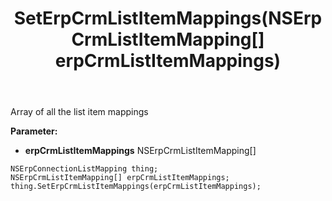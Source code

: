 ﻿---
uid: crmscript_ref_NSErpConnectionListMapping_SetErpCrmListItemMappings
title: SetErpCrmListItemMappings(NSErpCrmListItemMapping[] erpCrmListItemMappings)
intellisense: NSErpConnectionListMapping.SetErpCrmListItemMappings
keywords: NSErpConnectionListMapping, GetErpCrmListItemMappings
so.topic: reference
---

Array of all the list item mappings

**Parameter:** 
 - **erpCrmListItemMappings** NSErpCrmListItemMapping[]

```crmscript
NSErpConnectionListMapping thing;
NSErpCrmListItemMapping[] erpCrmListItemMappings;
thing.SetErpCrmListItemMappings(erpCrmListItemMappings);
```

